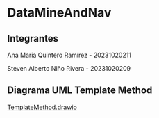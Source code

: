 # DataMineAndNav

## Integrantes

Ana Maria Quintero Ramírez - 20231020211

Steven Alberto Niño Rivera - 20231020209

## Diagrama UML Template Method

[TemplateMethod.drawio](https://drive.google.com/file/d/1vhgU2yoB0N3OqXfnyr_SyeQhJ0tfrVqy/view?usp=sharing)
